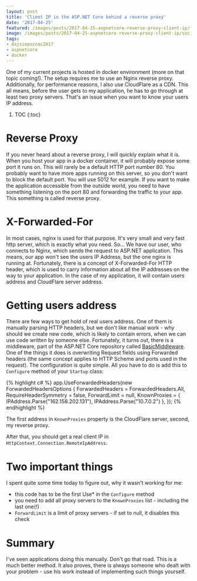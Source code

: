 ```yaml
---
layout: post
title: 'Client IP in the ASP.NET Core behind a reverse proxy'
date: '2017-04-25'
featured: /images/posts/2017-04-25-aspnetcore-reverse-proxy-client-ip/featured.jpg
image: /images/posts/2017-04-25-aspnetcore-reverse-proxy-client-ip/social.png
tags: 
- dajsiepoznac2017
- aspnetcore
- docker
---
```

One of my current projects is hosted in docker environment (more on that topic coming!). The setup requires me to use an Nginx reverse proxy. Additionally, for performance reasons, I also use CloudFlare as a CDN. This all means, before the user gets to my application, he has to go through at least two proxy servers. That's an issue when you want to know your users IP address.  

1. TOC
{:toc}

# Reverse Proxy
If you never heard about a reverse proxy, I will quickly explain what it is. When you host your app in a docker container, it will probably expose some port it runs on. This will rarely be a default HTTP port number 80. You probably want to have more apps running on this server, so you don't want to block the default port. You will use 5012 for example. If you want to make the application accessible from the outside world, you need to have something listening on the port 80 and forwarding the traffic to your app. This something is called reverse proxy. 

# X-Forwarded-For
In most cases, nginx is used for that purpose. It's very small and very fast http server, which is exactly what you need. So... We have our user, who connects to Nginx, which sends the request to ASP.NET application. This means, our app won't see the users IP Address, but the one nginx is running at. 
Fortunately, there is a concept of X-Forwarded-For HTTP header, which is used to carry information about all the IP addresses on the way to your application. In the case of my application, it will contain users address and CloudFlare server address. 

# Getting users address 
There are few ways to get hold of real users address. One of them is manually parsing HTTP headers, but we don't like manual work - why should we create new code, which is likely to contain errors, when we can use code written by someone else. 
Fortunately, it turns out, there is a middleware, part of the ASP.NET Core repository called [BasicMiddleware](https://github.com/aspnet/BasicMiddleware). One of the things it does is overwriting Request fields using Forwarded headers (the same concept applies to HTTP Scheme and ports used in the request). The configuration is quite simple. All you have to do is add this to `Configure` method of your `Startup` class: 

{% highlight c# %}
app.UseForwardedHeaders(new ForwardedHeadersOptions
{
    ForwardedHeaders = ForwardedHeaders.All,
    RequireHeaderSymmetry = false,
    ForwardLimit = null,
    KnownProxies = { IPAddress.Parse("162.158.202.131"), IPAddress.Parse("10.7.0.2") },
});
{% endhighlight %}

The first address in `KnownProxies` property is the CloudFlare server, second, my reverse proxy. 

After that, you should get a real client IP in `HttpContext.Connection.RemoteIpAddress`.

# Two important things 
I spent quite some time today to figure out, why it wasn't working for me: 

 * this code has to be the first Use* in the `Configure` method
 * you need to add all proxy servers to the `KnownProxies` list - including the last one(!)
 * `ForwardLimit` is a limit of proxy servers - if set to null, it disables this check

# Summary 
I've seen applications doing this manually. Don't go that road. This is a much better method. It also proves, there is always someone who dealt with your problem - use his work instead of implementing such things yourself. 